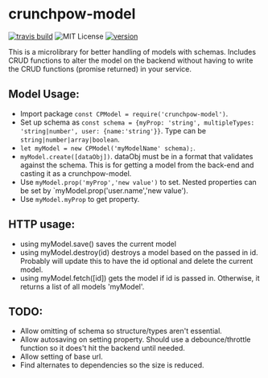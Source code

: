 # crunchpow-model
[![travis build](https://img.shields.io/travis/TheOneTheOnlyDavidBrown/crunchpow-model.svg)](https://travis-ci.org/TheOneTheOnlyDavidBrown/crunchpow-model/)
![MIT License](https://img.shields.io/github/license/TheOneTheOnlyDavidBrown/crunchpow-model.svg)
[![version](https://img.shields.io/npm/v/crunchpow-model.svg)](https://www.npmjs.com/package/crunchpow-model)

This is a microlibrary for better handling of models with schemas. Includes CRUD functions to alter the model on the backend without having to write the CRUD functions (promise returned) in your service.

## Model Usage:
- Import package `const CPModel = require('crunchpow-model')`.
- Set up schema as `const schema = {myProp: 'string', multipleTypes: 'string|number', user: {name:'string'}}`. Type can be `string|number|array|boolean`.
- `let myModel = new CPModel('myModelName' schema);`.
- `myModel.create([dataObj])`. dataObj must be in a format that validates against the schema. This is for getting a model from the back-end and casting it as a crunchpow-model.
- Use `myModel.prop('myProp','new value')` to set. Nested properties can be set by `myModel.prop('user.name','new value').
- Use `myModel.myProp` to get property.

## HTTP usage:
- using myModel.save() saves the current model
- using myModel.destroy(id) destroys a model based on the passed in id. Probably will update this to have the id optional and delete the current model.
- using myModel.fetch([id]) gets the model if id is passed in. Otherwise, it returns a list of all models 'myModel'.

## TODO:
- Allow omitting of schema so structure/types aren't essential.
- Allow autosaving on setting property. Should use a debounce/throttle function so it does't hit the backend until needed.
- Allow setting of base url.
- Find alternates to dependencies so the size is reduced.
